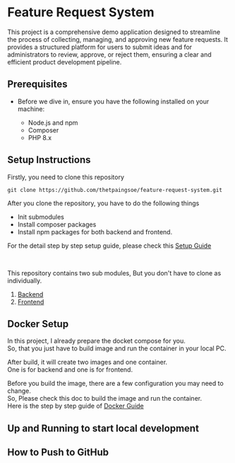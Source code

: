  # Feature Request System

This project is a comprehensive demo application designed to streamline the process of collecting, managing, and approving new feature requests. It provides a structured platform for users to submit ideas and for administrators to review, approve, or reject them, ensuring a clear and efficient product development pipeline.

## Prerequisites  
- Before we dive in, ensure you have the following installed on your machine:  

    - Node.js and npm
    - Composer
    - PHP 8.x

## Setup Instructions  

Firstly, you need to clone this repository

    git clone https://github.com/thetpaingsoe/feature-request-system.git

After you clone the repository, you have to do the following things

- Init submodules  
- Install composer packages  
- Install npm packages for both backend and frontend.  

For the detail step by step setup guide, please check this [Setup Guide](./docs/setup-guide.md)

<br />
  

This repository contains two sub modules, But you don't have to clone as individually. 
1. [Backend](https://github.com/thetpaingsoe/feature-request-system-be)
2. [Frontend](https://github.com/thetpaingsoe/feature-request-system-fe)


## Docker Setup
In this project, I already prepare the docket compose for you.  
So, that you just have to build image and run the container in your local PC.  

After build, it will create two images and one container.  
One is for backend and one is for frontend. 

Before you build the image, there are a few configuration you may need to change.  
So, Please check this doc to build the image and run the container.  
Here is the step by step guide of [Docker Guide](./docs/docker-guide.md)

## Up and Running to start local development

## How to Push to GitHub
